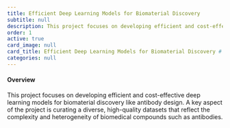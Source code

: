 ```yaml
---
title: Efficient Deep Learning Models for Biomaterial Discovery
subtitle: null
description: This project focuses on developing efficient and cost-effective deep learning models for biomaterial discovery like antibody design. A key aspect of the project is curating a diverse, high-quality datasets that reflect the complexity and heterogeneity of biomedical compounds such as antibodies.
order: 1
active: true
card_image: null
card_title: Efficient Deep Learning Models for Biomaterial Discovery # used if card_image is null; defaults to title
categories: null
---
```


<h4>Overview</h4>

This project focuses on developing efficient and cost-effective deep learning models for biomaterial discovery like antibody design. A key aspect of the project is curating a diverse, high-quality datasets that reflect the complexity and heterogeneity of biomedical compounds such as antibodies.